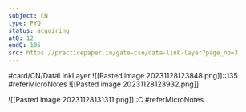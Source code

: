 ```yaml
---
subject: CN
type: PYQ
status: acquiring
atQ: 12
endQ: 105
src: https://practicepaper.in/gate-cse/data-link-layer?page_no=3
---
```

#card/CN/DataLinkLayer 
![[Pasted image 20231128123848.png]]::135 #referMicroNotes ![[Pasted image 20231128123932.png]] <!--SR:!2023-12-01,2,150-->

![[Pasted image 20231128131311.png]]::C #referMicroNotes <!--SR:!2023-12-01,2,150-->





